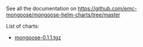 
See all the documentation on https://github.com/emc-mongoose/mongoose-helm-charts/tree/master

List of charts:
   
   - [mongoose-0.1.1.tgz](mongoose-0.1.1.tgz)
